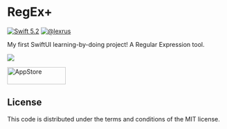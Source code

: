# RegEx+

[![Swift 5.2](https://img.shields.io/badge/swift-5.2-ED523F.svg?style=flat)](https://swift.org/download/)
[![@lexrus](https://img.shields.io/badge/contact-@lexrus-336699.svg?style=flat)](https://twitter.com/lexrus)

My first SwiftUI learning-by-doing project! A Regular Expression tool.

<img src="https://user-images.githubusercontent.com/219689/81832928-a88edf00-9571-11ea-9917-d4c0f219878d.png"/>

[<img src="https://cloud.githubusercontent.com/assets/219689/5575342/963e0ee8-9013-11e4-8091-7ece67d64729.png" width="135" height="40" alt="AppStore"/>](https://apps.apple.com/us/app/regex/id1511763524)

## License

This code is distributed under the terms and conditions of the MIT license.
